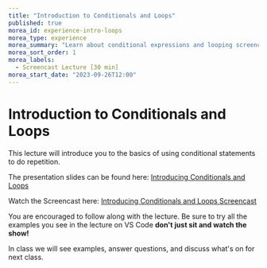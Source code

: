 ```yaml
--- 
title: "Introduction to Conditionals and Loops" 
published: true 
morea_id: experience-intro-loops
morea_type: experience 
morea_summary: "Learn about conditional expressions and looping screencast"
morea_sort_order: 1 
morea_labels:
  - Screencast Lecture [30 min]
morea_start_date: "2023-09-26T12:00"
---
```

# Introduction to Conditionals and Loops
This lecture will introduce you to the basics of using conditional statements to do repetition.

The presentation slides can be found here:
[Introducing Conditionals and Loops](ITM352_flow_control_II.pptx)

Watch the Screencast here:
[Introducing Conditionals and Loops Screencast](https://youtu.be/PsLpR9WCzRk)

You are encouraged to follow along with the lecture. Be sure to try all the examples you see in the lecture on VS Code **don't just sit and watch the show!**

In class we will see examples, answer questions, and discuss what's on for next class. 